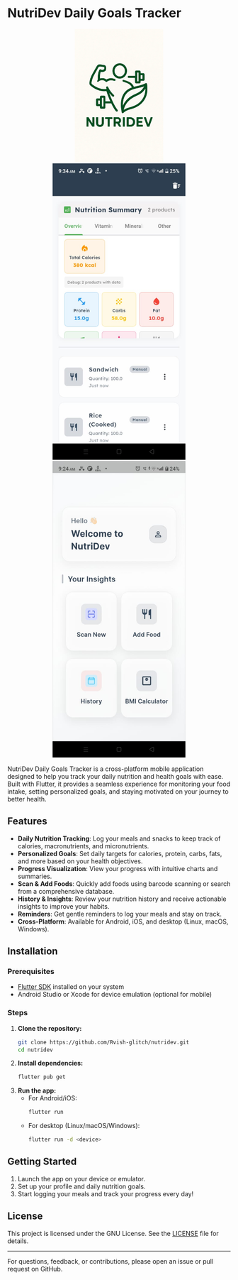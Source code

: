 # NutriDev Daily Goals Tracker

<div align="center">
  <img src="assets/icons/nd1.png" alt="NutriDev Logo" width="200"/>
  
  <br>
  
  <img src="assets/icons/r2dm.jpg" alt="R2DM" width="300"/>
  <img src="assets/icons/rdm.jpg" alt="RDM" width="300"/>
</div>

NutriDev Daily Goals Tracker is a cross-platform mobile application designed to help you track your daily nutrition and health goals with ease. Built with Flutter, it provides a seamless experience for monitoring your food intake, setting personalized goals, and staying motivated on your journey to better health.

## Features

- **Daily Nutrition Tracking**: Log your meals and snacks to keep track of calories, macronutrients, and micronutrients.
- **Personalized Goals**: Set daily targets for calories, protein, carbs, fats, and more based on your health objectives.
- **Progress Visualization**: View your progress with intuitive charts and summaries.
- **Scan & Add Foods**: Quickly add foods using barcode scanning or search from a comprehensive database.
- **History & Insights**: Review your nutrition history and receive actionable insights to improve your habits.
- **Reminders**: Get gentle reminders to log your meals and stay on track.
- **Cross-Platform**: Available for Android, iOS, and desktop (Linux, macOS, Windows).

## Installation

### Prerequisites
- [Flutter SDK](https://flutter.dev/docs/get-started/install) installed on your system
- Android Studio or Xcode for device emulation (optional for mobile)

### Steps
1. **Clone the repository:**
    ```bash
    git clone https://github.com/Rvish-glitch/nutridev.git
    cd nutridev
    ```
2. **Install dependencies:**
    ```bash
    flutter pub get
    ```
3. **Run the app:**
    - For Android/iOS:
      ```bash
      flutter run
      ```
    - For desktop (Linux/macOS/Windows):
      ```bash
      flutter run -d <device>
      ```

## Getting Started
1. Launch the app on your device or emulator.
2. Set up your profile and daily nutrition goals.
3. Start logging your meals and track your progress every day!

## License
This project is licensed under the GNU License. See the [LICENSE](LICENSE) file for details.

---

For questions, feedback, or contributions, please open an issue or pull request on GitHub.

